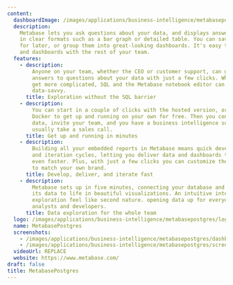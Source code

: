```yaml
---
content:
  dashboardImage: /images/applications/business-intelligence/metabasepostgres/dashboard.png
  description:
    Metabase lets you ask questions about your data, and displays answers
    in clear formats such as a bar graph or detailed table. You can save your questions
    for later, or group them into great-looking dashboards. It's easy to share questions
    and dashboards with the rest of your team.
  features:
    - description:
        Anyone on your team, whether the CEO or customer support, can get
        answers to questions about your data with just a few clicks. When the questions
        get more complicated, SQL and the Metabase notebook editor can be used by the
        data-savvy.
      title: Exploration without the SQL barrier
    - description:
        You can start in a couple of clicks with the hosted version, or use
        Docker to get up and running on your own for free. Then you connect to your
        data, invite your team, and you have a business intelligence solution that would
        usually take a sales call.
      title: Get up and running in minutes
    - description:
        Building all your embedded reports in Metabase means quick development
        and iteration cycles, letting you deliver data and dashboards to your customers
        even faster. Plus, with just a few clicks you can customize the look and feel
        to match your own brand.
      title: Develop, deliver, and iterate fast
    - description:
        Metabase sets up in five minutes, connecting your database and bringing
        its data to life in beautiful visualizations. An intuitive interface makes data
        exploration feel like second nature. opening data up for everyone, not just
        analysts and developers.
      title: Data exploration for the whole team
  logo: /images/applications/business-intelligence/metabasepostgres/logo.png
  name: MetabasePostgres
  screenshots:
    - /images/applications/business-intelligence/metabasepostgres/dashboard.png
    - /images/applications/business-intelligence/metabasepostgres/screenshot-2.png
  videoUrl: REPLACE
  website: https://www.metabase.com/
draft: false
title: MetabasePostgres
---
```

